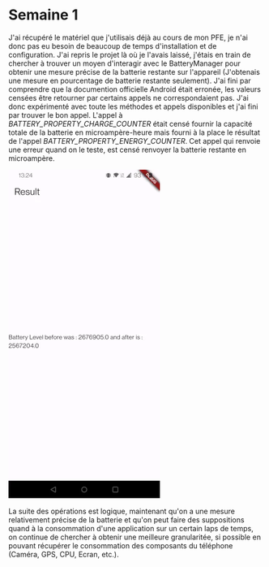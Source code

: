 # Semaine 1

J'ai récupéré le matériel que j'utilisais déjà au cours de mon PFE, je n'ai donc pas eu besoin de beaucoup de temps d'installation et de configuration.
J'ai repris le projet là où je l'avais laissé, j'étais en train de chercher à trouver un moyen d'interagir avec le BatteryManager pour obtenir une mesure précise de la batterie restante sur l'appareil (J'obtenais une mesure en pourcentage de batterie restante seulement). J'ai fini par comprendre que la documention officielle Android était erronée, les valeurs censées être retourner par certains appels ne correspondaient pas. J'ai donc expérimenté avec toute les méthodes et appels disponibles et j'ai fini par trouver le bon appel. L'appel à *BATTERY_PROPERTY_CHARGE_COUNTER* était censé fournir la capacité totale de la batterie en microampère-heure mais fourni à la place le résultat de l'appel *BATTERY_PROPERTY_ENERGY_COUNTER*. Cet appel qui renvoie une erreur quand on le teste, est censé renvoyer la batterie restante en microampère.

![Not working](https://github.com/Zetos11/StageM2/blob/main/Figures/Screenshot_20240408-132435.webp?raw=true)

La suite des opérations est logique, maintenant qu'on a une mesure relativement précise de la batterie et qu'on peut faire des suppositions quand à la consommation d'une application sur un certain laps de temps, on continue de chercher à obtenir une meilleure granularitée, si possible en pouvant récupérer le consommation des composants du téléphone (Caméra, GPS, CPU, Ecran, etc.).
